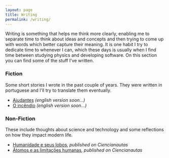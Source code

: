 ```yaml
---
layout: page
title: Writing
permalink: /writing/
---
```

Writing is something that helps me think more clearly, enabling me to separate time to think about ideas and concepts and then trying to come up with words which better capture their meaning. It is one habit I try to dedicate time to whenever I can, which these days is usually when I find time between studying physics and developing software. On this section you can find some of the stuff I've written. 

### Fiction

Some short stories I wrote in the past couple of years. They were written in portuguese and I'll try to translate them eventually.

- [Ajudantes](/shortstories/ajudantes) *(english version soon...)*
- [O incêndio](/shortstories/o-incendio) *(english version soon...)*

### Non-Fiction

These include thoughts about science and technology and some reflections on how they impact modern life.

- [Humanidade e seus lobos](https://ciencianautas.com/a-humanidade-e-seus-lobos/), *published on Ciencianautas*
- [Átomos e as limitações humanas](https://ciencianautas.com/os-atomos-e-as-limitacoes-humanas/), *published on Ciencianautas*
